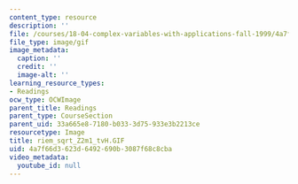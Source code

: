 ```yaml
---
content_type: resource
description: ''
file: /courses/18-04-complex-variables-with-applications-fall-1999/4a7f66d3623d6492690b3087f68c8cba_riem_sqrt_Z2m1_tvH.GIF
file_type: image/gif
image_metadata:
  caption: ''
  credit: ''
  image-alt: ''
learning_resource_types:
- Readings
ocw_type: OCWImage
parent_title: Readings
parent_type: CourseSection
parent_uid: 33a665e8-7180-b033-3d75-933e3b2213ce
resourcetype: Image
title: riem_sqrt_Z2m1_tvH.GIF
uid: 4a7f66d3-623d-6492-690b-3087f68c8cba
video_metadata:
  youtube_id: null
---
```

